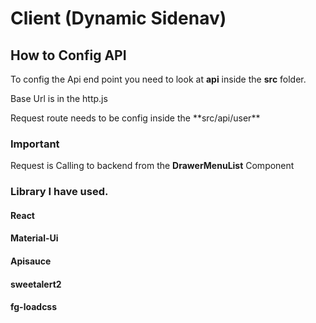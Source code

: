 # Client (Dynamic Sidenav)

## How to Config API
To config the Api end point you need to look at **api** inside the **src** folder.
<p> Base Url is in the http.js </p>
Request route needs to be config inside the **src/api/user**

### Important 
  Request is Calling to backend from the **DrawerMenuList** Component


### Library I have used.
#### React
#### Material-Ui
#### Apisauce
#### sweetalert2
#### fg-loadcss
